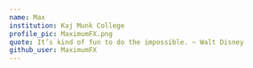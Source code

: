 ```yaml
---
name: Max
institution: Kaj Munk College
profile_pic: MaximumFX.png
quote: It’s kind of fun to do the impossible. ~ Walt Disney
github_user: MaximumFX
---
```

